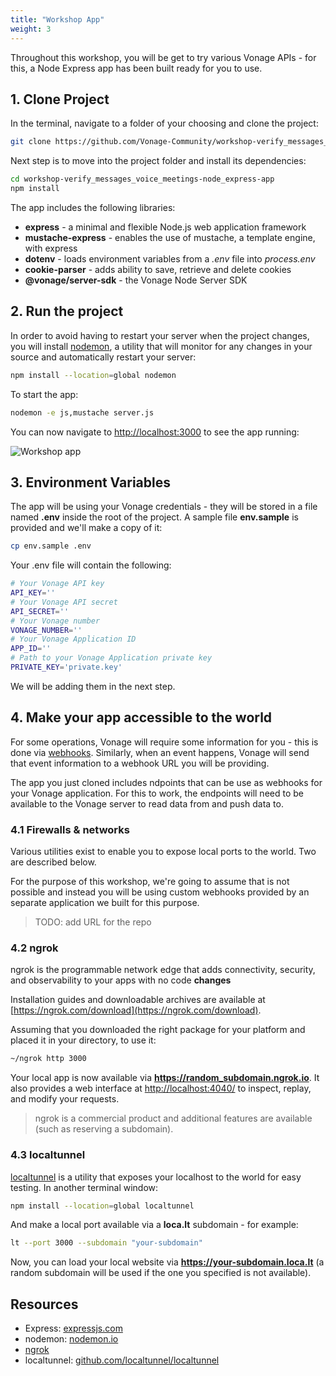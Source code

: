 ```yaml
---
title: "Workshop App"
weight: 3
---
```


Throughout this workshop, you will be get to try various Vonage APIs - for this, a Node Express app has been built ready for you to use.

## 1. Clone Project

In the terminal, navigate to a folder of your choosing and clone the project:

```sh
git clone https://github.com/Vonage-Community/workshop-verify_messages_voice_meetings-node_express-app.git
```

Next step is to move into the project folder and install its dependencies:

```sh
cd workshop-verify_messages_voice_meetings-node_express-app
npm install
```

The app includes the following libraries:

- **express** - a minimal and flexible Node.js web application framework
- **mustache-express** - enables the use of mustache, a template engine, with express
- **dotenv** - loads environment variables from a *.env* file into *process.env*
- **cookie-parser** - adds ability to save, retrieve and delete cookies
- **@vonage/server-sdk** - the Vonage Node Server SDK

## 2. Run the project

In order to avoid having to restart your server when the project changes, you will install [nodemon](https://nodemon.io/), a utility that will monitor for any changes in your source and automatically restart your server:

```sh
npm install --location=global nodemon
```

To start the app:

```sh
nodemon -e js,mustache server.js
```

You can now navigate to [http://localhost:3000](http://localhost:3000) to see the app running:

![Workshop app](/intro/app.png)

## 3. Environment Variables

The app will be using your Vonage credentials - they will be stored in a file named **.env** inside the root of the project. A sample file **env.sample** is provided and we'll make a copy of it:

```sh
cp env.sample .env
```

Your .env file will contain the following:

```sh
# Your Vonage API key
API_KEY=''
# Your Vonage API secret
API_SECRET=''
# Your Vonage number
VONAGE_NUMBER=''
# Your Vonage Application ID
APP_ID=''
# Path to your Vonage Application private key
PRIVATE_KEY='private.key'
```

We will be adding them in the next step.

## 4. Make your app accessible to the world

For some operations, Vonage will require some information for you - this is done via [webhooks](https://en.wikipedia.org/wiki/Webhook). Similarly, when an event happens, Vonage will send that event information to a webhook URL you will be providing.

The app you just cloned includes ndpoints that can be use as webhooks for your Vonage application. For this to work, the endpoints will need to be available to the Vonage server to read data from and push data to.

### 4.1 Firewalls & networks

Various utilities exist to enable you to expose local ports to the world. Two are described below.

For the purpose of this workshop, we're going to assume that is not possible and instead you will be using custom webhooks provided by an separate application we built for this purpose.

> TODO: add URL for the repo

### 4.2 ngrok

ngrok is the programmable network edge that adds connectivity, security, and observability to your apps with no code **changes**

Installation guides and downloadable archives are available at [https://ngrok.com/download](https://ngrok.com/download).

Assuming that you downloaded the right package for your platform and placed it in your directory, to use it:

```sh
~/ngrok http 3000
```

Your local app is now available via **https://random_subdomain.ngrok.io**. It also provides a web interface at [http://localhost:4040/](http://localhost:4040/) to inspect, replay, and modify your requests.

> ngrok is a commercial product and additional features are available (such as reserving a subdomain).

### 4.3 localtunnel

[localtunnel](https://github.com/localtunnel/localtunnel) is a utility that exposes your localhost to the world for easy testing. In another terminal window:

```sh
npm install --location=global localtunnel
```

And make a local port available via a **loca.lt** subdomain - for example:

```sh
lt --port 3000 --subdomain "your-subdomain"
```

Now, you can load your local website via **https://your-subdomain.loca.lt** (a random subdomain will be used if the one you specified is not available).

## Resources

- Express: [expressjs.com](https://expressjs.com/)
- nodemon: [nodemon.io](https://nodemon.io/)
- [ngrok](https://ngrok.com/)
- localtunnel: [github.com/localtunnel/localtunnel](https://github.com/localtunnel/localtunnel)
